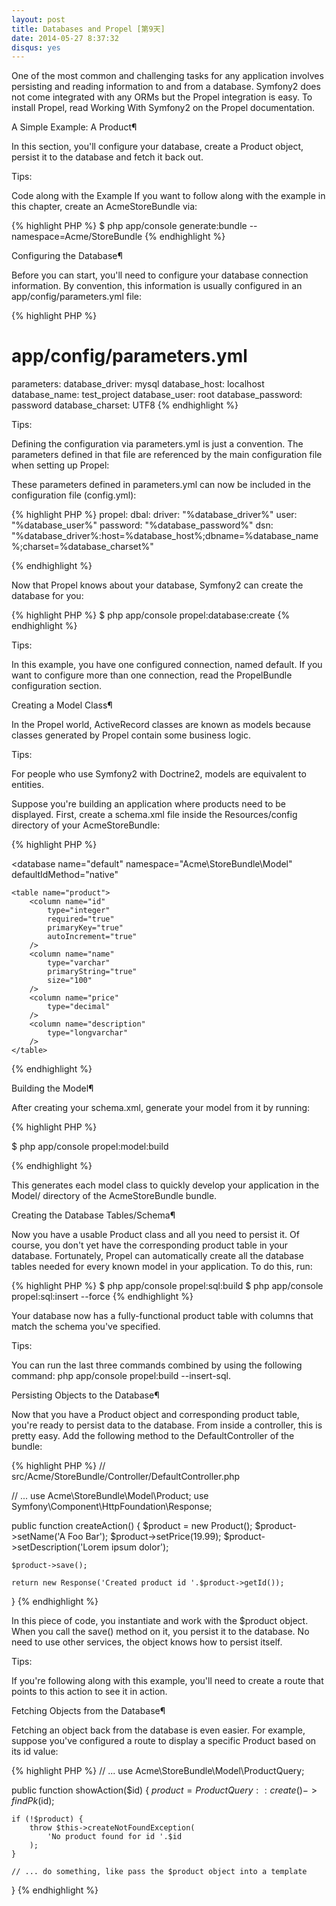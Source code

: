 ```yaml
---
layout: post
title: Databases and Propel [第9天]
date: 2014-05-27 8:37:32
disqus: yes
---
```


One of the most common and challenging tasks for any application involves persisting and reading information to and from a database. Symfony2 does not come integrated with any ORMs but the Propel integration is easy. To install Propel, read Working With Symfony2 on the Propel documentation.

A Simple Example: A Product¶

In this section, you'll configure your database, create a Product object, persist it to the database and fetch it back out.

Tips:

Code along with the Example
If you want to follow along with the example in this chapter, create an AcmeStoreBundle via:

{% highlight PHP %}
$ php app/console generate:bundle --namespace=Acme/StoreBundle
{% endhighlight %}

Configuring the Database¶

Before you can start, you'll need to configure your database connection information. By convention, this information is usually configured in an app/config/parameters.yml file:

{% highlight PHP %}
# app/config/parameters.yml
parameters:
    database_driver:   mysql
    database_host:     localhost
    database_name:     test_project
    database_user:     root
    database_password: password
    database_charset:  UTF8
{% endhighlight %}

Tips:

Defining the configuration via parameters.yml is just a convention. The parameters defined in that file are referenced by the main configuration file when setting up Propel:

These parameters defined in parameters.yml can now be included in the configuration file (config.yml):

{% highlight PHP %}
propel:
    dbal:
        driver:   "%database_driver%"
        user:     "%database_user%"
        password: "%database_password%"
        dsn:      "%database_driver%:host=%database_host%;dbname=%database_name%;charset=%database_charset%"

{% endhighlight %}

Now that Propel knows about your database, Symfony2 can create the database for you:

{% highlight PHP %}
$ php app/console propel:database:create
{% endhighlight %}

Tips:

In this example, you have one configured connection, named default. If you want to configure more than one connection, read the PropelBundle configuration section.

Creating a Model Class¶

In the Propel world, ActiveRecord classes are known as models because classes generated by Propel contain some business logic.

Tips:

For people who use Symfony2 with Doctrine2, models are equivalent to entities.

Suppose you're building an application where products need to be displayed. First, create a schema.xml file inside the Resources/config directory of your AcmeStoreBundle:

{% highlight PHP %}
<?xml version="1.0" encoding="UTF-8" ?>
<database name="default"
    namespace="Acme\StoreBundle\Model"
    defaultIdMethod="native"
>
    <table name="product">
        <column name="id"
            type="integer"
            required="true"
            primaryKey="true"
            autoIncrement="true"
        />
        <column name="name"
            type="varchar"
            primaryString="true"
            size="100"
        />
        <column name="price"
            type="decimal"
        />
        <column name="description"
            type="longvarchar"
        />
    </table>
</database>
{% endhighlight %}

Building the Model¶

After creating your schema.xml, generate your model from it by running:


{% highlight PHP %}

$ php app/console propel:model:build

{% endhighlight %}

This generates each model class to quickly develop your application in the Model/ directory of the AcmeStoreBundle bundle.

Creating the Database Tables/Schema¶

Now you have a usable Product class and all you need to persist it. Of course, you don't yet have the corresponding product table in your database. Fortunately, Propel can automatically create all the database tables needed for every known model in your application. To do this, run:

{% highlight PHP %}
$ php app/console propel:sql:build
$ php app/console propel:sql:insert --force
{% endhighlight %}

Your database now has a fully-functional product table with columns that match the schema you've specified.

Tips:

You can run the last three commands combined by using the following command: php app/console propel:build --insert-sql.

Persisting Objects to the Database¶

Now that you have a Product object and corresponding product table, you're ready to persist data to the database. From inside a controller, this is pretty easy. Add the following method to the DefaultController of the bundle:

{% highlight PHP %}
// src/Acme/StoreBundle/Controller/DefaultController.php

// ...
use Acme\StoreBundle\Model\Product;
use Symfony\Component\HttpFoundation\Response;

public function createAction()
{
    $product = new Product();
    $product->setName('A Foo Bar');
    $product->setPrice(19.99);
    $product->setDescription('Lorem ipsum dolor');

    $product->save();

    return new Response('Created product id '.$product->getId());
}
{% endhighlight %}

In this piece of code, you instantiate and work with the $product object. When you call the save() method on it, you persist it to the database. No need to use other services, the object knows how to persist itself.

Tips:

If you're following along with this example, you'll need to create a route that points to this action to see it in action.

Fetching Objects from the Database¶

Fetching an object back from the database is even easier. For example, suppose you've configured a route to display a specific Product based on its id value:

{% highlight PHP %}
// ...
use Acme\StoreBundle\Model\ProductQuery;

public function showAction($id)
{
    $product = ProductQuery::create()
        ->findPk($id);

    if (!$product) {
        throw $this->createNotFoundException(
            'No product found for id '.$id
        );
    }

    // ... do something, like pass the $product object into a template
}
{% endhighlight %}